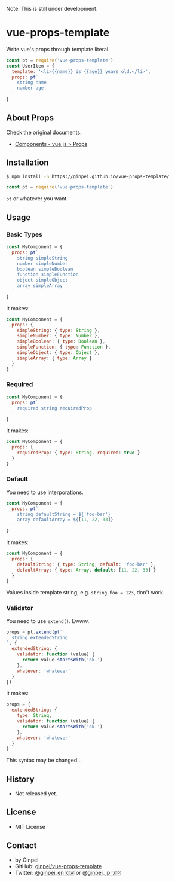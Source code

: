 Note: This is still under development.

# vue-props-template

Write vue's props through template literal.

```javascript
const pt = require('vue-props-template')
const UserItem = {
  template: '<li>{{name}} is {{age}} years old.</li>',
  props: pt`
    string name
    number age
  `
}
```

## About Props

Check the original documents.

 - [Components - vue.js &gt; Props](https://vuejs.org/v2/guide/components.html#Props)

## Installation

```bash
$ npm install -S https://ginpei.github.io/vue-props-template/
```

```javascript
const pt = require('vue-props-template')
```

`pt` or whatever you want.

## Usage

### Basic Types

```javascript
const MyComponent = {
  props: pt`
    string simpleString
    number simpleNumber
    boolean simpleBoolean
    function simpleFunction
    object simpleObject
    array simpleArray
  `
}
```

It makes:

```javascript
const MyComponent = {
  props: {
    simpleString: { type: String },
    simpleNumber: { type: Number },
    simpleBoolean: { type: Boolean },
    simpleFunction: { type: Function },
    simpleObject: { type: Object },
    simpleArray: { type: Array }
  }
}
```

### Required

```javascript
const MyComponent = {
  props: pt`
    required string requiredProp
  `
}
```

It makes:

```javascript
const MyComponent = {
  props: {
    requiredProp: { type: String, required: true }
  }
}
```

### Default

You need to use interporations.

```javascript
const MyComponent = {
  props: pt`
    string defaultString = ${'foo-bar'}
    array defaultArray = ${[11, 22, 33]}
  `
}
```

It makes:

```javascript
const MyComponent = {
  props: {
    defaultString: { type: String, defualt: 'foo-bar' },
    defaultArray: { type: Array, default: [11, 22, 33] }
  }
}
```

Values inside template string, e.g. `string foo = 123`, don't work.

### Validator

You need to use `extend()`. Ewww.

```javascript
props = pt.extend(pt`
  string extendedString
`, {
  extendedString: {
    validator: function (value) {
      return value.startsWith('ok-')
    },
    whatever: 'whatever'
  }
})
```

It makes:

```javascript
props = {
  extendedString: {
    type: String,
    validator: function (value) {
      return value.startsWith('ok-')
    },
    whatever: 'whatever'
  }
}
```

This syntax may be changed...


## History

- Not released yet.

## License

- MIT License

## Contact

- by Ginpei
- GitHub: [ginpei/vue-props-template](https://github.com/ginpei/vue-props-template)
- Twitter: [@ginpei\_en &#x1F1E8;&#x1F1E6;](https://twitter.com/ginpei_en) or [@ginpei\_jp &#x1F1EF;&#x1F1F5;](https://twitter.com/ginpei_jp)
